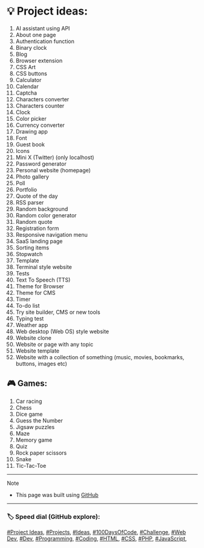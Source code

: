 <!-- Project ideas v.1.3.2 -->

# 💡 Project ideas:

1. AI assistant using API
1. About one page
1. Authentication function
1. Binary clock
1. Blog
1. Browser extension
1. CSS Art
1. CSS buttons
1. Calculator
1. Calendar
1. Captcha
1. Characters converter
1. Characters counter
1. Clock
1. Color picker
1. Currency converter <!-- https://github.com/anishaswain/Simple-JS-Projects#-->
1. Drawing app
1. Font
1. Guest book
1. Icons
1. Mini X (Twitter) (only localhost)
1. Password generator
1. Personal website (homepage)
1. Photo gallery
1. Poll
1. Portfolio
1. Quote of the day
1. RSS parser
1. Random background
1. Random color generator
1. Random quote
1. Registration form
1. Responsive navigation menu <!--https://github.com/anishaswain/Simple-JS-Projects#-->
1. SaaS landing page
1. Sorting items
1. Stopwatch
1. Template
1. Terminal style website
1. Tests
1. Text To Speech (TTS)
1. Theme for Browser
1. Theme for CMS
1. Timer
1. To-do list
1. Try site builder, CMS or new tools
1. Typing test
1. Weather app
1. Web desktop (Web OS) style website
1. Website clone
1. Website or page with any topic
1. Website template
1. Website with a collection of something (music, movies, bookmarks, buttons, images etc)


## 🎮 Games:

1. Car racing
1. Chess
1. Dice game
1. Guess the Number
1. Jigsaw puzzles
1. Maze
1. Memory game
1. Quiz
1. Rock paper scissors
1. Snake
1. Tic-Tac-Toe

  
---
  
> [!NOTE]
> - This page was built using [GitHub](https://github.com/)  
  
---
  
### 🏷️ Speed dial (GitHub explore):  
[#Project Ideas](https://github.com/topics/project-ideas?s=updated),
[#Projects](https://github.com/topics/projects?s=updated),
[#Ideas](https://github.com/topics/ideas?s=updated),
[#100DaysOfCode](https://github.com/topics/100daysofcode?s=updated),
[#Challenge](https://github.com/topics/challenge?s=updated),
[#Web Dev](https://github.com/topics/webdev?s=updated),
[#Dev](https://github.com/topics/dev?s=updated),
[#Programming](https://github.com/topics/programming?s=updated),
[#Coding](https://github.com/topics/coding?s=updated),
[#HTML](https://github.com/topics/HTML?s=updated),
[#CSS](https://github.com/topics/css?s=updated),
[#PHP](https://github.com/topics/php?s=updated),
[#JavaScript](https://github.com/topics/javascript?s=updated),


